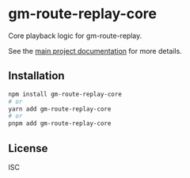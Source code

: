 # gm-route-replay-core

Core playback logic for gm-route-replay.

See the [main project documentation](https://skyt-a.github.io/gm-route-replay/ja/) for more details.

## Installation

```bash
npm install gm-route-replay-core
# or
yarn add gm-route-replay-core
# or
pnpm add gm-route-replay-core
```

## License

ISC 